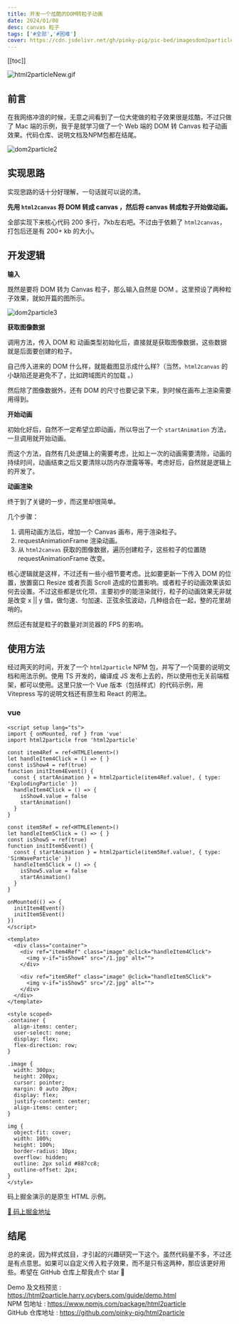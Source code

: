 ```yaml
---
title: 开发一个炫酷的DOM转粒子动画
date: 2024/01/08
desc: canvas 粒子
tags: ['#全部','#困难']
cover: https://cdn.jsdelivr.net/gh/pinky-pig/pic-bed/imagesdom2particle1.awebp
---
```


[[toc]]

![html2particleNew.gif](https://cdn.jsdelivr.net/gh/pinky-pig/pic-bed/imagesdom2particle1.awebp)

## 前言

在我网络冲浪的时候，无意之间看到了一位大佬做的粒子效果很是炫酷，不过只做了 Mac 端的示例，我于是就学习做了一个 Web 端的 DOM 转 Canvas 粒子动画效果。代码仓库、说明文档及NPM包都在结尾。

![dom2particle2](https://cdn.jsdelivr.net/gh/pinky-pig/pic-bed/imagesdom2particle2.awebp)

## 实现思路

实现思路的话十分好理解，一句话就可以说的清。

**先用 `html2canvas` 将 DOM 转成 canvas ，然后将 canvas 转成粒子开始做动画。**

全部实现下来核心代码 200 多行，7kb左右吧。不过由于依赖了 `html2canvas`，打包后还是有 200+ kb 的大小。

## 开发逻辑

**输入**

既然是要将 DOM 转为 Canvas 粒子，那么输入自然是 DOM 。这里预设了两种粒子效果，就如开篇的图所示。

![dom2particle3](https://cdn.jsdelivr.net/gh/pinky-pig/pic-bed/imagesdom2particle3.awebp)

**获取图像数据**

调用方法，传入 DOM 和 动画类型初始化后，直接就是获取图像数据，这些数据就是后面要创建的粒子。

自己传入进来的 DOM 什么样，就能截图显示成什么样?（当然，`html2canvas` 的小缺陷还是避免不了，比如跨域图片的加载 。）

然后除了图像数据外，还有 DOM 的尺寸也要记录下来，到时候在画布上渲染需要用得到。

**开始动画**

初始化好后，自然不一定希望立即动画，所以导出了一个 `startAnimation` 方法，一旦调用就开始动画。

而这个方法，自然有几处逻辑上的需要考虑，比如上一次的动画需要清除，动画的持续时间，动画结束之后又要清除以防内存泄露等等。考虑好后，自然就是逻辑上的开发了。

**动画渲染**

终于到了关键的一步，而这里却很简单。

几个步骤：

1. 调用动画方法后，增加一个 Canvas 画布，用于渲染粒子。
2. requestAnimationFrame 渲染动画。
3. 从 `html2canvas` 获取的图像数据，遍历创建粒子，这些粒子的位置随 requestAnimationFrame 改变。

核心逻辑就是这样，不过还有一些小细节要考虑。比如要更新一下传入 DOM 的位置，放置窗口 Resize 或者页面 Scroll 造成的位置影响。或者粒子的动画效果该如何去设置。不过这些都是优化项，主要初步的能渲染就行，粒子的动画效果无非就是改变 x || y 值，做匀速、匀加速、正弦余弦波动，几种组合在一起，整的花里胡哨的。

然后还有就是粒子的数量对浏览器的 FPS 的影响。

## 使用方法

经过两天的时间，开发了一个 `html2particle` NPM 包，并写了一个简要的说明文档和用法示例。使用 TS 开发的，编译成 JS 发布上去的，所以使用也无关前端框架，都可以使用。这里只放一个 Vue 版本（包括样式）的代码示例，用 Vitepress 写的说明文档还有原生和 React 的用法。

### vue

```vue
<script setup lang="ts">
import { onMounted, ref } from 'vue'
import html2particle from 'html2particle'

const item4Ref = ref<HTMLElement>()
let handleItem4Click = () => { }
const isShow4 = ref(true)
function initItem4Event() {
  const { startAnimation } = html2particle(item4Ref.value!, { type: 'ExplodingParticle' })
  handleItem4Click = () => {
    isShow4.value = false
    startAnimation()
  }
}

const item5Ref = ref<HTMLElement>()
let handleItem5Click = () => { }
const isShow5 = ref(true)
function initItem5Event() {
  const { startAnimation } = html2particle(item5Ref.value!, { type: 'SinWaveParticle' })
  handleItem5Click = () => {
    isShow5.value = false
    startAnimation()
  }
}

onMounted(() => {
  initItem4Event()
  initItem5Event()
})
</script>

<template>
  <div class="container">
    <div ref="item4Ref" class="image" @click="handleItem4Click">
      <img v-if="isShow4" src="/1.jpg" alt="">
    </div>

    <div ref="item5Ref" class="image" @click="handleItem5Click">
      <img v-if="isShow5" src="/2.jpg" alt="">
    </div>
  </div>
</template>

<style scoped>
.container {
  align-items: center;
  user-select: none;
  display: flex;
  flex-direction: row;
}

.image {
  width: 300px;
  height: 200px;
  cursor: pointer;
  margin: 0 auto 20px;
  display: flex;
  justify-content: center;
  align-items: center;
}

img {
  object-fit: cover;
  width: 100%;
  height: 100%;
  border-radius: 10px;
  overflow: hidden;
  outline: 2px solid #887cc8;
  outline-offset: 2px;
}
</style>
```

码上掘金演示的是原生 HTML 示例。

[👀 码上掘金地址](https://code.juejin.cn/pen/7327590990317879331)

## 结尾

总的来说，因为样式炫目，才引起的兴趣研究一下这个。虽然代码量不多，不过还是有点意思。如果可以自定义传入粒子效果，而不是只有这两种，那应该更好用些。希望在 GitHub 仓库上帮我点个 star 🥺

Demo 及文档预览 : <https://html2particle.harry.ocybers.com/guide/demo.html>\
NPM 包地址 : <https://www.npmjs.com/package/html2particle>\
GitHub 仓库地址 : <https://github.com/pinky-pig/html2particle>
